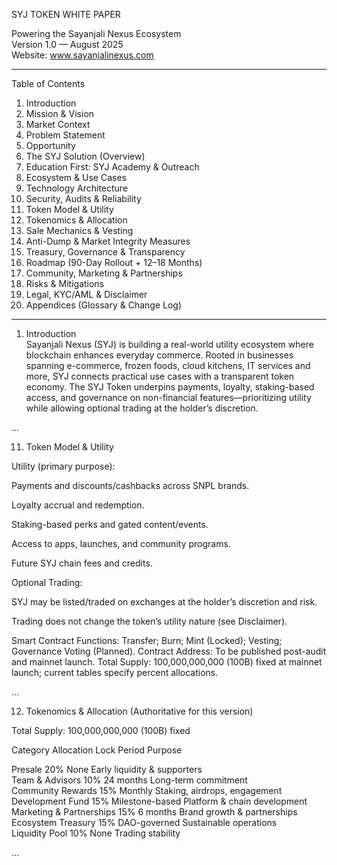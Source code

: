 SYJ TOKEN WHITE PAPER

Powering the Sayanjali Nexus Ecosystem  
Version 1.0 — August 2025  
Website: www.sayanjalinexus.com

---

Table of Contents

1. Introduction  
2. Mission & Vision  
3. Market Context  
4. Problem Statement  
5. Opportunity  
6. The SYJ Solution (Overview)  
7. Education First: SYJ Academy & Outreach  
8. Ecosystem & Use Cases  
9. Technology Architecture  
10. Security, Audits & Reliability  
11. Token Model & Utility  
12. Tokenomics & Allocation  
13. Sale Mechanics & Vesting  
14. Anti-Dump & Market Integrity Measures  
15. Treasury, Governance & Transparency  
16. Roadmap (90-Day Rollout + 12–18 Months)  
17. Community, Marketing & Partnerships  
18. Risks & Mitigations  
19. Legal, KYC/AML & Disclaimer  
20. Appendices (Glossary & Change Log)  

---

1) Introduction  
Sayanjali Nexus (SYJ) is building a real-world utility ecosystem where blockchain enhances everyday commerce. Rooted in businesses spanning e-commerce, frozen foods, cloud kitchens, IT services and more, SYJ connects practical use cases with a transparent token economy. The SYJ Token underpins payments, loyalty, staking-based access, and governance on non-financial features—prioritizing utility while allowing optional trading at the holder’s discretion.

...

11) Token Model & Utility

Utility (primary purpose):

Payments and discounts/cashbacks across SNPL brands.

Loyalty accrual and redemption.

Staking-based perks and gated content/events.

Access to apps, launches, and community programs.

Future SYJ chain fees and credits.

Optional Trading:

SYJ may be listed/traded on exchanges at the holder’s discretion and risk.

Trading does not change the token’s utility nature (see Disclaimer).

Smart Contract Functions: Transfer; Burn; Mint (Locked); Vesting; Governance Voting (Planned).
Contract Address: To be published post-audit and mainnet launch.
Total Supply: 100,000,000,000 (100B) fixed at mainnet launch; current tables specify percent allocations.

...

12) Tokenomics & Allocation (Authoritative for this version)

Total Supply: 100,000,000,000 (100B) fixed

Category   Allocation   Lock Period   Purpose

Presale    20%          None          Early liquidity & supporters  
Team & Advisors    10%     24 months    Long-term commitment  
Community Rewards  15%     Monthly      Staking, airdrops, engagement  
Development Fund   15%     Milestone-based   Platform & chain development  
Marketing & Partnerships   15%   6 months   Brand growth & partnerships  
Ecosystem Treasury 15%    DAO-governed     Sustainable operations  
Liquidity Pool     10%     None           Trading stability

...